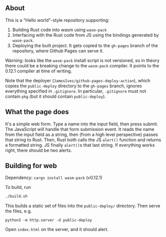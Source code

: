 ## About

This is a "Hello world"-style repository supporting:

1. Building Rust code into wasm using `wasm-pack`
2. Interfacing with the Rust code from JS using the bindings generated by `wasm-pack`.
3. Deploying the built project. It gets copied to the `gh-pages` branch of the repository, where Github Pages can serve it.

Warning: looks like the `wasm-pack` install script is not versioned, so in theory there could be a breaking change to the `wasm-pack` compiler. It points to the 0.12.1 compiler at time of writing.

Note that the deployer (`JamesIves/github-pages-deploy-action`), which copies the `public-deploy` directory to the `gh-pages` branch, ignores everything specified in `.gitignore`. In particular, `.gitignore` must not contain `pkg` (but it should contain `public-deploy`).

## What the page does

It's a simple web form. Type a name into the input field, then press submit. The JavaScript will handle that form submission event. It reads the name from the input field as a string, then (from a high level perspective) passes that string to Rust. Then, Rust both calls the JS `alert()` function and returns a formatted string. JS finally `alert()`s that last string. If everything works right, there should be two alerts.

## Building for web

Dependency: `cargo install wasm-pack` (v0.12.1)

To build, run

```sh
./build.sh
```

This builds a static set of files into the `public-deploy/` directory. Then serve the files, e.g.

```
python3 -m http.server -d public-deploy
```

Open `index.html` on the server, and it should alert.
